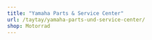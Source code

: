 ```yaml
---
title: "Yamaha Parts & Service Center"
url: /taytay/yamaha-parts-und-service-center/
shop: Motorrad
---
```

